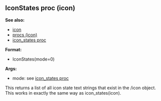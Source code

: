 ## IconStates proc (icon)
**See also:**
+   [icon](/ref/icon.md) 
+   [procs (icon)](/ref/icon/proc.md) 
+   [icon_states proc](/ref/proc/icon_states.md) 
<!-- -->
**Format:**
+   IconStates(mode=0)
<!-- -->
**Args:**
+   mode: see [icon_states proc](/ref/proc/icon_states.md) 

This returns a list of all icon state text strings that exist
in the /icon object. This works in exactly the same way as
icon_states(icon).